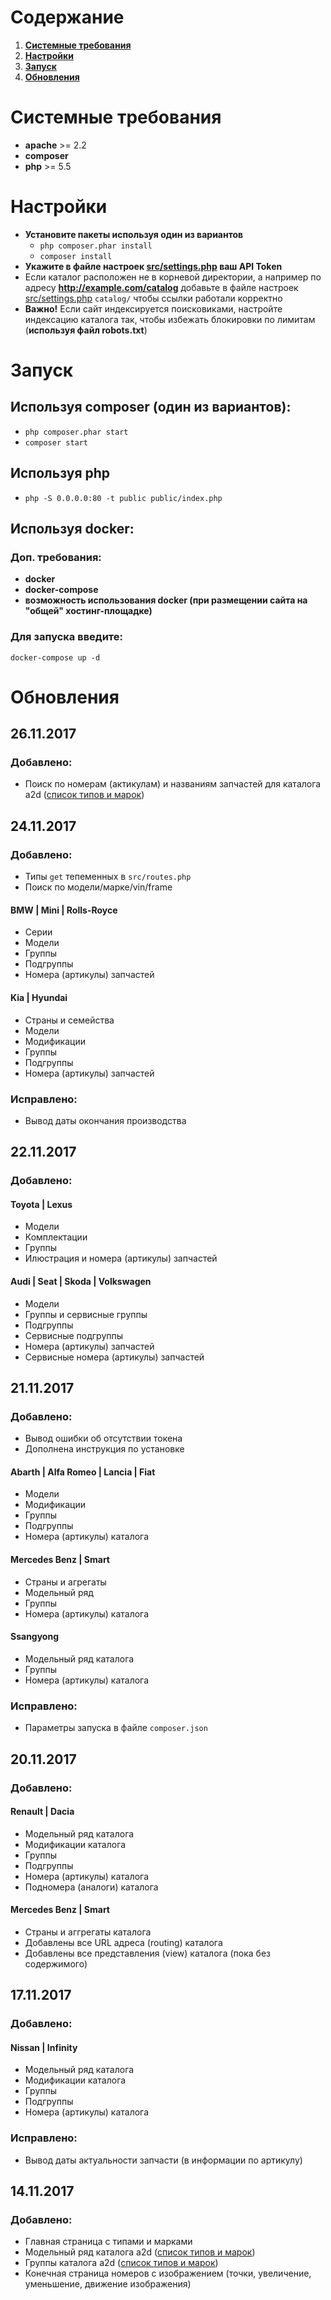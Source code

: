 # Содержание
1. [**Системные требования**](https://github.com/AutoDealerRu/acat-online-example#Системные-требования)
2. [**Настройки**](https://github.com/AutoDealerRu/acat-online-example#Настройки)
3. [**Запуск**](https://github.com/AutoDealerRu/acat-online-example#Запуск)
4. [**Обновления**](https://github.com/AutoDealerRu/acat-online-example#Обновления)


# Системные требования 

- **apache** >= 2.2
- **composer**
- **php** >= 5.5


# Настройки

- **Установите пакеты используя один из вариантов**
    - ```php composer.phar install```
    - ```composer install```
- **Укажите в файле настроек [src/settings.php](https://github.com/AutoDealerRu/acat-online-example/blob/master/src/settings.php#L11) ваш API Token**
- Если каталог расположен не в корневой директории, а например по адресу **http://example.com/catalog** добавьте в файле настроек [src/settings.php](https://github.com/AutoDealerRu/acat-online-example/blob/master/src/settings.php#L13) ```catalog/``` чтобы ссылки работали корректно
- **Важно!** Если сайт индексируется поисковиками, настройте индексацию каталога так, чтобы избежать блокировки по лимитам (**используя файл robots.txt**)


# Запуск

## Используя composer (один из вариантов): 
- ```php composer.phar start```
- ```composer start```

## Используя php
- ```php -S 0.0.0.0:80 -t public public/index.php```

## Используя docker:

### Доп. требования:

- **docker**
- **docker-compose**
- **возможность использования docker (при размещении сайта на "общей" хостинг-площадке)**

### Для запуска введите:

```docker-compose up -d```


# Обновления

## 26.11.2017
### Добавлено:
- Поиск по номерам (актикулам) и названиям запчастей для каталога a2d ([список типов и марок](https://github.com/AutoDealerRu/catalog-api-documentation/blob/master/a2d/README.md))

## 24.11.2017
### Добавлено:
- Типы ```get``` тепеменных в ```src/routes.php```
- Поиск по модели/марке/vin/frame
#### BMW | Mini | Rolls-Royce
- Серии
- Модели
- Группы
- Подгруппы
- Номера (артикулы) запчастей
#### Kia | Hyundai
- Страны и семейства
- Модели
- Модификации
- Группы
- Подгруппы
- Номера (артикулы) запчастей
### Исправлено:
- Вывод даты окончания производства

## 22.11.2017
### Добавлено:
#### Toyota | Lexus
- Модели
- Комплектации
- Группы
- Илюстрация и номера (артикулы) запчастей
#### Audi | Seat | Skoda | Volkswagen
- Модели
- Группы и сервисные группы
- Подгруппы
- Сервисные подгруппы
- Номера (артикулы) запчастей
- Сервисные номера (артикулы) запчастей

## 21.11.2017
### Добавлено:
- Вывод ошибки об отсутствии токена 
- Дополнена инструкция по установке 
#### Abarth | Alfa Romeo | Lancia | Fiat
- Модели
- Модификации
- Группы
- Подгруппы
- Номера (артикулы) каталога
#### Mercedes Benz | Smart
- Страны и агрегаты
- Модельный ряд
- Группы
- Номера (артикулы) каталога
#### Ssangyong
- Модельный ряд каталога
- Группы
- Номера (артикулы) каталога
### Исправлено:
- Параметры запуска в файле ```composer.json```

## 20.11.2017
### Добавлено:
#### Renault | Dacia
- Модельный ряд каталога
- Модификации каталога
- Группы
- Подгруппы
- Номера (артикулы) каталога
- Подномера (аналоги) каталога
#### Mercedes Benz | Smart
- Страны и аггрегаты каталога
- Добавлены все URL адреса (routing) каталога 
- Добавлены все представления (view) каталога (пока без содержимого) 

## 17.11.2017
### Добавлено:
#### Nissan | Infinity
- Модельный ряд каталога 
- Модификации каталога
- Группы
- Подгруппы
- Номера (артикулы) каталога
### Исправлено:
- Вывод даты актуальности запчасти (в информации по артикулу)

## 14.11.2017
### Добавлено:
- Главная страница с типами и марками
- Модельный ряд каталога a2d ([список типов и марок](https://github.com/AutoDealerRu/catalog-api-documentation/blob/master/a2d/README.md))
- Группы каталога a2d ([список типов и марок](https://github.com/AutoDealerRu/catalog-api-documentation/blob/master/a2d/README.md))
- Конечная страница номеров с изображением (точки, увеличение, уменьшение, движение изображения)